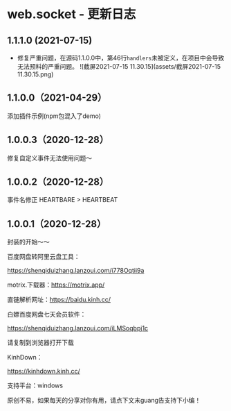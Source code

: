 # web.socket - 更新日志



## 1.1.1.0 (2021-07-15)

- 修复严重问题，在源码1.1.0.0中，第46行`handlers`未被定义，在项目中会导致无法预料的严重问题。
  ![截屏2021-07-15 11.30.15](assets/截屏2021-07-15 11.30.15.png)



## 1.1.0.0（2021-04-29）

添加插件示例(npm包混入了demo)

## 1.0.0.3（2020-12-28）
修复自定义事件无法使用问题～

## 1.0.0.2（2020-12-28）
事件名修正 HEARTBARE > HEARTBEAT

## 1.0.0.1（2020-12-28）
封装的开始～～







百度网盘转阿里云盘工具：

https://shenqiduizhang.lanzoui.com/i778Oqtii9a

motrix.下载器：https://motrix.app/

直链解析网址：https://baidu.kinh.cc/

白嫖百度网盘七天会员软件：

https://shenqiduizhang.lanzoui.com/iLMSoqbpj1c

请复制到浏览器打开下载

KinhDown：

https://kinhdown.kinh.cc/

支持平台：windows

原创不易，如果每天的分享对你有用，请点下文末guang告支持下小编！